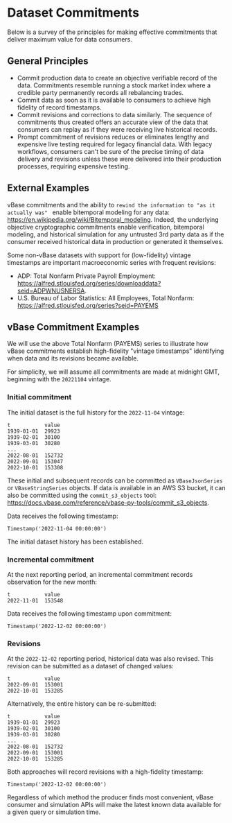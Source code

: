 # Dataset Commitments

Below is a survey of the principles for making effective commitments 
that deliver maximum value for data consumers.

## General Principles

- Commit production data to create an objective verifiable record of the data.
Commitments resemble running a stock market index
where a credible party permanently records all rebalancing trades.
- Commit data as soon as it is available to consumers to achieve
high fidelity of record timestamps.
- Commit revisions and corrections to data similarly.
The sequence of commitments thus created offers an accurate view of the data that consumers
can replay as if they were receiving live historical records.
- Prompt commitment of revisions reduces or eliminates
lengthy and expensive live testing required for legacy financial data.
With legacy workflows, consumers can't be sure of the precise timing
of data delivery and revisions unless these were delivered into their production processes,
requiring expensive testing.

## External Examples

vBase commitments and the ability to `rewind the information to "as it actually was" ` 
enable bitemporal modeling for any data: https://en.wikipedia.org/wiki/Bitemporal_modeling.
Indeed, the underlying objective cryptographic commitments enable verification,
bitemporal modeling, and historical simulation for any untrusted 3rd party data
as if the consumer received historical data in production or generated it themselves.

Some non-vBase datasets with support for (low-fidelity) vintage timestamps are
important macroeconomic series with frequent revisions:
- ADP: Total Nonfarm Private Payroll Employment: https://alfred.stlouisfed.org/series/downloaddata?seid=ADPWNUSNERSA.
- U.S. Bureau of Labor Statistics: All Employees, Total Nonfarm: https://alfred.stlouisfed.org/series?seid=PAYEMS

## vBase Commitment Examples

We will use the above Total Nonfarm (PAYEMS) series 
to illustrate how vBase commitments establish high-fidelity "vintage timestamps"
identifying when data and its revisions became available.

For simplicity, we will assume all commitments are made at midnight GMT, 
beginning with the `20221104` vintage. 

### Initial commitment

The initial dataset is the full history for the `2022-11-04` vintage: 
```
t           value
1939-01-01	29923
1939-02-01	30100
1939-03-01	30280
...
2022-08-01	152732
2022-09-01	153047
2022-10-01	153308
```

These initial and subsequent records can be committed as 
`VBaseJsonSeries` or `VBaseStringSeries` objects.
If data is available in an AWS S3 bucket,
it can also be committed using the `commit_s3_objects` tool:
https://docs.vbase.com/reference/vbase-py-tools/commit_s3_objects.

Data receives the following timestamp:
```
Timestamp('2022-11-04 00:00:00')
```
The initial dataset history has been established.

### Incremental commitment

At the next reporting period, an incremental commitment records observation for the new month:
```
t           value
2022-11-01  153548
```

Data receives the following timestamp upon commitment:
```
Timestamp('2022-12-02 00:00:00')
```

### Revisions

At the `2022-12-02` reporting period, historical data was also revised.
This revision can be submitted as a dataset of changed values:
```
t           value
2022-09-01	153001
2022-10-01	153285
```

Alternatively, the entire history can be re-submitted:
```
t           value
1939-01-01	29923
1939-02-01	30100
1939-03-01	30280
...
2022-08-01	152732
2022-09-01	153001
2022-10-01	153285
```

Both approaches will record revisions with a high-fidelity timestamp:
```
Timestamp('2022-12-02 00:00:00')
```

Regardless of which method the producer finds most convenient,
vBase consumer and simulation APIs will make the latest known data available for a given
query or simulation time.
